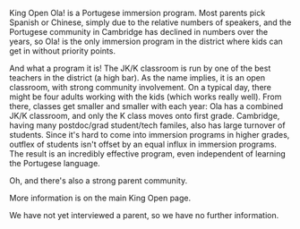 King Open Ola! is a Portugese immersion program. Most parents pick Spanish or Chinese, simply due to the relative numbers of speakers, and the Portugese community in Cambridge has declined in numbers over the years, so Ola! is the only immersion program in the district where kids can get in without priority points. 

And what a program it is! The JK/K classroom is run by one of the best teachers in the district (a high bar). As the name implies, it is an open classroom, with strong community involvement. On a typical day, there might be four adults working with the kids (which works really well). From there, classes get smaller and smaller with each year: Ola has a combined JK/K classroom, and only the K class moves onto first grade. Cambridge, having many postdoc/grad student/tech familes, also has large turnover of students. Since it's hard to come into immersion programs in higher grades, outflex of students isn't offset by an equal influx in immersion programs. The result is an incredibly effective program, even independent of learning the Portugese language.

Oh, and there's also a strong parent community.

More information is on the main King Open page.

We have not yet interviewed a parent, so we have no further information. 